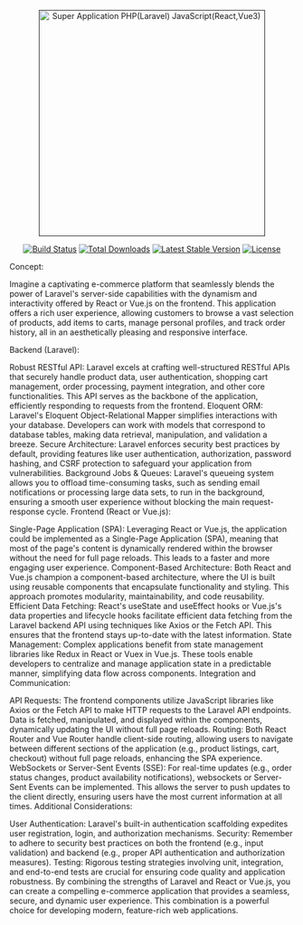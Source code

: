 <p align="center"><a href="" target="_blank"><img src="" width="400" alt="Super Application PHP(Laravel) JavaScript(React,Vue3)"></a></p>

<p align="center">
<a href=""><img src="https://github.com/Central Web/framework/workflows/tests/badge.svg" alt="Build Status"></a>
<a href=""><img src="https://img.shields.io/packagist/dt/Central Web/framework" alt="Total Downloads"></a>
<a href=""><img src="https://img.shields.io/packagist/v/Central Web/framework" alt="Latest Stable Version"></a>
<a href=""><img src="https://img.shields.io/packagist/l/Central Web/framework" alt="License"></a>
</p>
 
Concept:

Imagine a captivating e-commerce platform that seamlessly blends the power of Laravel's server-side capabilities with the dynamism and interactivity offered by React or Vue.js on the frontend. This application offers a rich user experience, allowing customers to browse a vast selection of products, add items to carts, manage personal profiles, and track order history, all in an aesthetically pleasing and responsive interface.

Backend (Laravel):

Robust RESTful API: Laravel excels at crafting well-structured RESTful APIs that securely handle product data, user authentication, shopping cart management, order processing, payment integration, and other core functionalities. This API serves as the backbone of the application, efficiently responding to requests from the frontend.
Eloquent ORM: Laravel's Eloquent Object-Relational Mapper simplifies interactions with your database. Developers can work with models that correspond to database tables, making data retrieval, manipulation, and validation a breeze.
Secure Architecture: Laravel enforces security best practices by default, providing features like user authentication, authorization, password hashing, and CSRF protection to safeguard your application from vulnerabilities.
Background Jobs & Queues: Laravel's queueing system allows you to offload time-consuming tasks, such as sending email notifications or processing large data sets, to run in the background, ensuring a smooth user experience without blocking the main request-response cycle.
Frontend (React or Vue.js):

Single-Page Application (SPA): Leveraging React or Vue.js, the application could be implemented as a Single-Page Application (SPA), meaning that most of the page's content is dynamically rendered within the browser without the need for full page reloads. This leads to a faster and more engaging user experience.
Component-Based Architecture: Both React and Vue.js champion a component-based architecture, where the UI is built using reusable components that encapsulate functionality and styling. This approach promotes modularity, maintainability, and code reusability.
Efficient Data Fetching: React's useState and useEffect hooks or Vue.js's data properties and lifecycle hooks facilitate efficient data fetching from the Laravel backend API using techniques like Axios or the Fetch API. This ensures that the frontend stays up-to-date with the latest information.
State Management: Complex applications benefit from state management libraries like Redux in React or Vuex in Vue.js. These tools enable developers to centralize and manage application state in a predictable manner, simplifying data flow across components.
Integration and Communication:

API Requests: The frontend components utilize JavaScript libraries like Axios or the Fetch API to make HTTP requests to the Laravel API endpoints. Data is fetched, manipulated, and displayed within the components, dynamically updating the UI without full page reloads.
Routing: Both React Router and Vue Router handle client-side routing, allowing users to navigate between different sections of the application (e.g., product listings, cart, checkout) without full page reloads, enhancing the SPA experience.
WebSockets or Server-Sent Events (SSE): For real-time updates (e.g., order status changes, product availability notifications), websockets or Server-Sent Events can be implemented. This allows the server to push updates to the client directly, ensuring users have the most current information at all times.
Additional Considerations:

User Authentication: Laravel's built-in authentication scaffolding expedites user registration, login, and authorization mechanisms.
Security: Remember to adhere to security best practices on both the frontend (e.g., input validation) and backend (e.g., proper API authentication and authorization measures).
Testing: Rigorous testing strategies involving unit, integration, and end-to-end tests are crucial for ensuring code quality and application robustness.
By combining the strengths of Laravel and React or Vue.js, you can create a compelling e-commerce application that provides a seamless, secure, and dynamic user experience. This combination is a powerful choice for developing modern, feature-rich web applications.